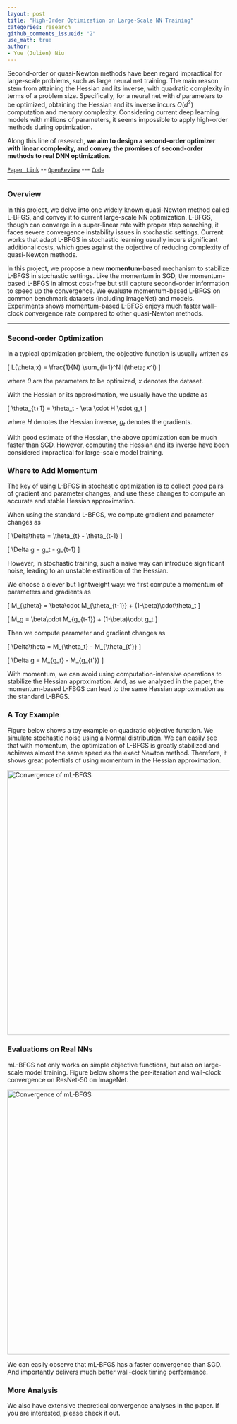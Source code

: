 ```yaml
---
layout: post
title: "High-Order Optimization on Large-Scale NN Training"
categories: research
github_comments_issueid: "2"
use_math: true
author:
- Yue (Julien) Niu
---
```


Second-order or quasi-Newton methods have been regard impractical for large-scale problems, such as
large neural net training.
The main reason stem from attaining the Hessian and its inverse, with quadratic complexity 
in terms of a problem size. 
Specifically, for a neural net with $d$ parameters to be optimized, obtaining the Hessian and
its inverse incurs $O(d^2)$ computation and memory complexity. 
Considering current deep learning models with millions of parameters, it seems impossible 
to apply high-order methods during optimization.

Along this line of research, **we aim to design a second-order optimizer with linear complexity, 
and convey the promises of second-order methods to real DNN optimization**.

[`Paper Link`](https://arxiv.org/abs/2307.13744) -- 
[`OpenReview`](https://openreview.net/forum?id=9jnsPp8DP3&referrer=%5BAuthor%20Console%5D(%2Fgroup%3Fid%3DTMLR%2FAuthors%23your-submissions)) ---
[`Code`](https://github.com/yuehniu/mL-BFGS)

---

### Overview
In this project, we delve into one widely known quasi-Newton method called L-BFGS, and 
convey it to current large-scale NN optimization. 
L-BFGS, though can converge in a super-linear rate with proper step searching, 
it faces severe convergence instability issues in stochastic settings. 
Current works that adapt L-BFGS in stochastic learning usually incurs significant additional costs,
which goes against the objective of reducing complexity of quasi-Newton methods.

In this project, we propose a new **momentum**-based mechanism to stabilize L-BFGS in 
stochastic settings.
Like the momentum in SGD, the momentum-based L-BFGS in almost cost-free but still capture
second-order information to speed up the convergence.
We evaluate momentum-based L-BFGS on common benchmark datasets (including ImageNet) and models. 
Experiments shows momentum-based L-BFGS enjoys much faster wall-clock convergence rate compared 
to other quasi-Newton methods.

---

### Second-order Optimization
In a typical optimization problem, the objective function is usually written as 

\[ L(\theta;x) = \frac{1}{N} \sum_{i=1}^N l(\theta; x^i) \]

where $\theta$ are the parameters to be optimized, $x$ denotes the dataset. 

With the Hessian or its approximation, we usually have the update as 

\[ \theta_{t+1} = \theta_t - \eta \cdot H \cdot g_t \]

where $H$ denotes the Hessian inverse, $g_t$ denotes the gradients. 

With good estimate of the Hessian, the above optimization can be much faster than SGD.
However, computing the Hessian and its inverse have been considered impractical 
for large-scale model training.

### Where to Add Momentum
The key of using L-BFGS in stochastic optimization is to collect *good* pairs of gradient and 
parameter changes, and use these changes to compute an accurate and stable Hessian approximation.

When using the standard L-BFGS, we compute gradient and parameter changes as

\[ \Delta\theta = \theta_{t} - \theta_{t-1} \]

\[ \Delta g = g_t - g_{t-1} \]

However, in stochastic training, such a naive way can introduce significant noise, leading
to an unstable estimation of the Hessian.

We choose a clever but lightweight way: we first compute a momentum of parameters and gradients as

\[ M_{\theta} = \beta\cdot M_{\theta_{t-1}} + (1-\beta)\cdot\theta_t \]

\[ M_g = \beta\cdot M_{g_{t-1}} + (1-\beta)\cdot g_t \]

Then we compute parameter and gradient changes as

\[ \Delta\theta = M_{\theta_t} - M_{\theta_{t'}} \]

\[ \Delta g = M_{g_t} - M_{g_{t'}} \]

With momentum, we can avoid using computation-intensive operations to 
stabilize the Hessian approximation.
And, as we analyzed in the paper, the momentum-based L-FBGS can lead to the same Hessian 
approximation as the standard L-BFGS.

### A Toy Example
Figure below shows a toy example on quadratic objective function. 
We simulate stochastic noise using a Normal distribution. 
We can easily see that with momentum, the optimization of L-BFGS is greatly stabilized and 
achieves almost the same speed as the exact Newton method. 
Therefore, it shows great potentials of using momentum in the Hessian approximation.

<img src="https://yuehniu.github.io/homepage/assets/fig/mlbfgs/convergence.gif" alt="Convergence of mL-BFGS" width="600"/>

### Evaluations on Real NNs
mL-BFGS not only works on simple objective functions, but also on large-scale model training.
Figure below shows the per-iteration and wall-clock convergence on ResNet-50 on ImageNet.

<img src="https://yuehniu.github.io/homepage/assets/fig/mlbfgs/convergence_resnet.png" alt="Convergence of mL-BFGS" width="600"/>

We can easily observe that mL-BFGS has a faster convergence than SGD. 
And importantly delivers much better wall-clock timing performance.

### More Analysis

We also have extensive theoretical convergence analyses in the paper. 
If you are interested, please check it out.